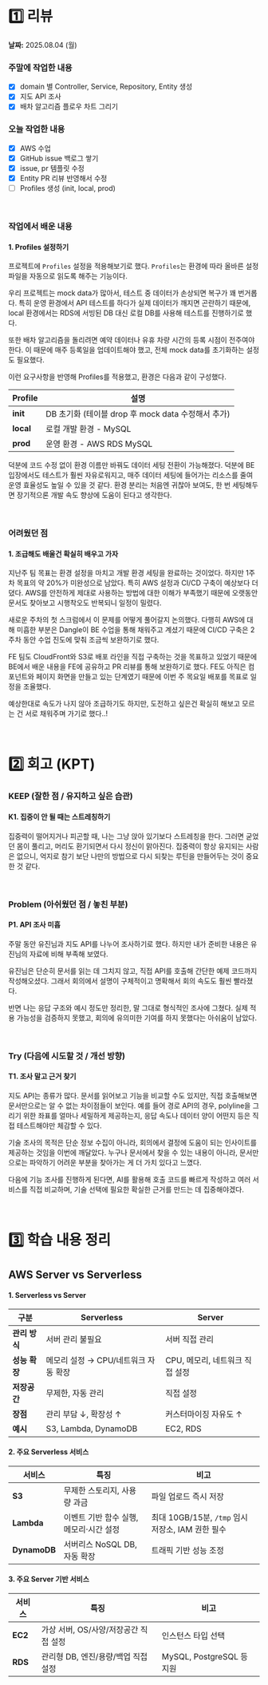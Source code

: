 # 1️⃣ 리뷰
**날짜:** 2025.08.04 (월)

### 주말에 작업한 내용
- [x] domain 별 Controller, Service, Repository, Entity 생성
- [x] 지도 API 조사
- [x] 배차 알고리즘 플로우 차트 그리기

### 오늘 작업한 내용
- [x] AWS 수업
- [x] GitHub issue 백로그 쌓기
- [x] issue, pr 템플릿 수정
- [x] Entity PR 리뷰 반영해서 수정
- [ ] Profiles 생성 (init, local, prod)

</br>

### 작업에서 배운 내용

#### 1. Profiles 설정하기 

프로젝트에 `Profiles` 설정을 적용해보기로 했다.
`Profiles`는 환경에 따라 올바른 설정 파일을 자동으로 읽도록 해주는 기능이다.

우리 프로젝트는 mock data가 많아서, 테스트 중 데이터가 손상되면 복구가 꽤 번거롭다.
특히 운영 환경에서 API 테스트를 하다가 실제 데이터가 깨지면 곤란하기 때문에,
local 환경에서는 RDS에 서빙된 DB 대신 로컬 DB를 사용해 테스트를 진행하기로 했다.

또한 배차 알고리즘을 돌리려면 예약 데이터나 유휴 차량 시간의 등록 시점이 전주여야 한다.
이 때문에 매주 등록일을 업데이트해야 했고, 전체 mock data를 초기화하는 설정도 필요했다.

이런 요구사항을 반영해 Profiles를 적용했고, 환경은 다음과 같이 구성했다.

| Profile | 설명 |
| --- | --- |
| **init** | DB 초기화 (테이블 drop 후 mock data 수정해서 추가) |
| **local** | 로컬 개발 환경 - MySQL |
| **prod** | 운영 환경 - AWS RDS MySQL |

덕분에 코드 수정 없이 환경 이름만 바꿔도 데이터 세팅 전환이 가능해졌다.
덕분에 BE 입장에서도 테스트가 훨씬 자유로워지고, 매주 데이터 세팅에 들어가는 리소스를 줄여 운영 효율성도 높일 수 있을 것 같다.
환경 분리는 처음엔 귀찮아 보여도, 한 번 세팅해두면 장기적으론 개발 속도 향상에 도움이 된다고 생각한다.

<br/>

### 어려웠던 점

#### 1. 조급해도 배울건 확실히 배우고 가자

지난주 팀 목표는 환경 설정을 마치고 개발 환경 세팅을 완료하는 것이었다.
하지만 1주차 목표의 약 20%가 미완성으로 남았다. 특히 AWS 설정과 CI/CD 구축이 예상보다 더뎠다.
AWS를 안전하게 제대로 사용하는 방법에 대한 이해가 부족했기 때문에 오랫동안 문서도 찾아보고 시행착오도 반복되니 일정이 밀렸다.

새로운 주차의 첫 스크럼에서 이 문제를 어떻게 풀어갈지 논의했다.
다행히 AWS에 대해 미흡한 부분은 Dangle이 BE 수업을 통해 채워주고 계셨기 때문에
CI/CD 구축은 2주차 동안 수업 진도에 맞춰 조금씩 보완하기로 했다.

FE 팀도 CloudFront와 S3로 배포 라인을 직접 구축하는 것을 목표하고 있었기 때문에
BE에서 배운 내용을 FE에 공유하고 PR 리뷰를 통해 보완하기로 했다.
FE도 아직은 컴포넌트와 페이지 화면을 만들고 있는 단계였기 때문에 이번 주 목요일 배포를 목표로 일정을 조율했다.  

예상한대로 속도가 나지 않아 조급하기도 하지만, 도전하고 싶은건 확실히 해보고 모르는 건 서로 채워주며 가기로 했다..! 

<br/>

#  2️⃣ 회고 (KPT)

### KEEP (잘한 점 / 유지하고 싶은 습관)

#### K1. 집중이 안 될 때는 스트레칭하기

집중력이 떨어지거나 피곤할 때, 나는 그냥 앉아 있기보다 스트레칭을 한다.
그러면 굳었던 몸이 풀리고, 머리도 환기되면서 다시 정신이 맑아진다.
집중력이 항상 유지되는 사람은 없으니, 억지로 참기 보단 나만의 방법으로 다시 되찾는 루틴을 만들어두는 것이 중요한 것 같다.

<br/>

### Problem (아쉬웠던 점 / 놓친 부분)

#### P1. API 조사 미흡

주말 동안 유진님과 지도 API를 나누어 조사하기로 했다.
하지만 내가 준비한 내용은 유진님의 자료에 비해 부족해 보였다.

유진님은 단순히 문서를 읽는 데 그치지 않고, 직접 API를 호출해 간단한 예제 코드까지 작성해오셨다.
그래서 회의에서 설명이 구체적이고 명확해서 회의 속도도 훨씬 빨라졌다.

반면 나는 응답 구조와 예시 정도만 정리한, 말 그대로 형식적인 조사에 그쳤다.
실제 적용 가능성을 검증하지 못했고, 회의에 유의미한 기여를 하지 못했다는 아쉬움이 남았다.

<br/>

### Try (다음에 시도할 것 / 개선 방향)

#### T1. 조사 말고 근거 찾기

지도 API는 종류가 많다.
문서를 읽어보고 기능을 비교할 수도 있지만, 직접 호출해보면 문서만으로는 알 수 없는 차이점들이 보인다.
예를 들어 경로 API의 경우, polyline을 그리기 위한 좌표를 얼마나 세밀하게 제공하는지,
응답 속도나 데이터 양이 어떤지 등은 직접 테스트해야만 체감할 수 있다.

기술 조사의 목적은 단순 정보 수집이 아니라,
회의에서 결정에 도움이 되는 인사이트를 제공하는 것임을 이번에 깨달았다.
누구나 문서에서 찾을 수 있는 내용이 아니라, 문서만으로는 파악하기 어려운 부분을 찾아가는 게 더 가치 있다고 느꼈다.

다음에 기능 조사를 진행하게 된다면,
AI를 활용해 호출 코드를 빠르게 작성하고 여러 서비스를 직접 비교하며,
기술 선택에 필요한 확실한 근거를 만드는 데 집중해야겠다.

<br/>

#  3️⃣ 학습 내용 정리

## AWS Server vs Serverless

#### 1. Serverless vs Server
| 구분        | Serverless              | Server               |
| --------- | ----------------------- | -------------------- |
| **관리 방식** | 서버 관리 불필요               | 서버 직접 관리             |
| **성능 확장** | 메모리 설정 → CPU/네트워크 자동 확장 | CPU, 메모리, 네트워크 직접 설정 |
| **저장공간**  | 무제한, 자동 관리              | 직접 설정                |
| **장점**    | 관리 부담 ↓, 확장성 ↑          | 커스터마이징 자유도 ↑         |
| **예시**    | S3, Lambda, DynamoDB    | EC2, RDS             |


#### 2. 주요 Serverless 서비스
| 서비스          | 특징                      | 비고                                    |
| ------------ | ----------------------- | ------------------------------------- |
| **S3**       | 무제한 스토리지, 사용량 과금        | 파일 업로드 즉시 저장                          |
| **Lambda**   | 이벤트 기반 함수 실행, 메모리·시간 설정 | 최대 10GB/15분, `/tmp` 임시 저장소, IAM 권한 필수 |
| **DynamoDB** | 서버리스 NoSQL DB, 자동 확장    | 트래픽 기반 성능 조정                          |


#### 3. 주요 Server 기반 서비스
| 서비스     | 특징                      | 비고                     |
| ------- | ----------------------- | ---------------------- |
| **EC2** | 가상 서버, OS/사양/저장공간 직접 설정 | 인스턴스 타입 선택             |
| **RDS** | 관리형 DB, 엔진/용량/백업 직접 설정  | MySQL, PostgreSQL 등 지원 |

<br/>
